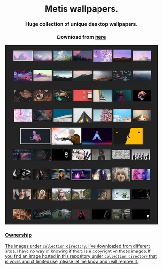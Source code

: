 <h1 align=center> Metis wallpapers.</h1>
<h3 align=center> Huge collection of unique desktop wallpapers.</h3>
<h3 align=center> Download from <a href=https://wallpaper.metislinux.org>here</h3>

![few of my wallpaper previews](preview.jpg)
### Ownership
The images under `collection directory`, I've downloaded from different sites, I have no way of knowing if there is a copyright on these images. If you find an image hosted in this repository under `collection directory` that is yours and of limited use, please let me know and i will remove it.

